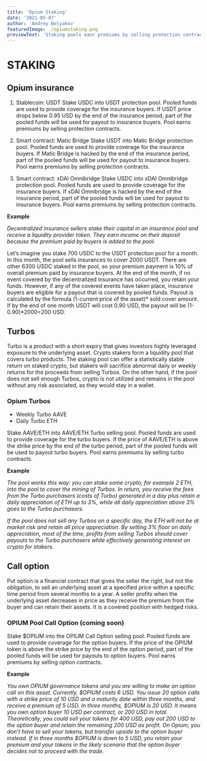 ```yaml
---
title: 'Opium Staking'
date: '2021-05-07'
author: 'Andrey Belyakov'
featuredImage: ./opiumstaking.png
previewText: 'Staking pools eanr premiums by selling protection contracts and turbo products'
---
```


# STAKING

## Opium insurance 

1) Stablecoin: USDT
Stake USDC into USDT protection pool. Pooled funds are used to provide coverage for the insurance buyers.
If USDT price drops below 0.95 USD by the end of the insurance period, part of the pooled funds will be used for payout to insurance buyers. Pool earns premiums by selling protection contracts.

2) Smart contract: Matic Bridge 
Stake USDT into Matic Bridge protection pool. Pooled funds are used to provide coverage for the insurance buyers. If Matic Bridge is hacked by the end of the insurance period, part of the pooled funds will be used for payout to insurance buyers. Pool earns premiums by selling protection contracts.

3) Smart contract: xDAI Omnibridge
Stake USDC into xDAI Omnibridge protection pool. Pooled funds are used to provide coverage for the insurance buyers. If xDAI Omnibridge is hacked by the end of the insurance period, part of the pooled funds will be used for payout to insurance buyers. Pool earns premiums by selling protection contracts.


**Example**

*Decentralized insurance sellers stake their capital in an insurance pool and receive a liquidity provider token. They earn income on their deposit because the premium paid by buyers is added to the pool.*


Let’s imagine you stake 700 USDC to the USDT protection pool for a month. In this month, the pool sells insurances to cover 2000 USDT. There are other 6300 USDC staked in the pool, so your premium payment is 10% of overall premium paid by insurance buyers. At the end of the month, if no event covered by the decentralized insurance has occurred, you retain your funds. However, if any of the covered events have taken place, insurance buyers are eligible for a payout that is covered by pooled funds. Payout is calculated by the formula (1-current price of the asset)* sold cover amount. If by the end of one month USDT will cost 0.90 USD, the payout will be (1-0.90)*2000=200 USD.



## Turbos

Turbo is a product with a short expiry that gives investors highly leveraged exposure to the underlying asset. Crypto stakers form a liquidity pool that covers turbo products. The staking pool can offer a statistically stable return on staked crypto, but stakers will sacrifice abnormal daily or weekly returns for the proceeds from selling Turbos. On the other hand, if the pool does not sell enough Turbos, crypto is not utilized and remains in the pool without any risk associated, as they would stay in a wallet.


### Opium Turbos

- Weekly Turbo AAVE
- Daily Turbo ETH


Stake AAVE/ETH into AAVE/ETH Turbo selling pool. Pooled funds are used to provide coverage for the turbo buyers. If the price of AAVE/ETH is above the strike price by the end of the turbo period, part of the pooled funds will be used to payout turbo buyers. Pool earns premiums by selling turbo contracts.

**Example**

*The pool works this way: you can stake some crypto, for example 2 ETH, into the pool to cover the mining of Turbos. In return, you receive the fees from the Turbo purchasers (costs of Turbo) generated in a day plus retain a daily appreciation of ETH up to 3%, while all daily appreciation above 3% goes to the Turbo purchasers.*

*If the pool does not sell any Turbos on a specific day, the ETH will not be at market risk and retain all price appreciation. By setting 3% floor on daily appreciation, most of the time, profits from selling Turbos should cover payouts to the Turbo purchasers while effectively generating interest on crypto for stakers.*




## Call option
Put option is a financial contract that gives the seller the right, but not the obligation, to sell an underlying asset at a specified price within a specific time period from several months to a year. A seller profits when the underlying asset decreases in price as they receive the premium from the buyer and can retain their assets. It is a covered position with hedged risks.

### **OPIUM Pool Call Option (coming soon)**

Stake $OPIUM into the OPIUM Call Option selling pool. Pooled funds are used to provide coverage for the option buyers. If the price of the OPIUM token is above the strike price by the end of the option period, part of the pooled funds will be used for payouts to option buyers. Pool earns premiums by selling option contracts.

**Example**

*You own OPIUM governance tokens and you are willing to make an option call on this asset. Currently, $OPIUM costs 6 USD. You issue 20 option calls with a strike price of 10 USD and a maturity date within three months, and receive a premium of 5 USD. 
In three months, $OPIUM is 20 USD. It means you own option buyer 10 USD per contract, or 200 USD in total. Theoretically, you could sell your tokens for 400 USD, pay out 200 USD to the option buyer and retain the remaining 200 USD as profit. On Opium, you don’t have to sell your tokens, but transfer upside to the option buyer instead. 
If in three months $OPIUM is down to 5 USD, you retain your premium and your tokens in the likely scenario that the option buyer decides not to proceed with the trade.* 



